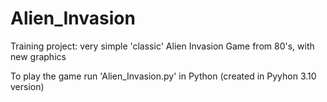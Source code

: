 # Alien_Invasion
Training project: very simple 'classic' Alien Invasion Game from 80's, with new graphics

To play the game run 'Alien_Invasion.py' in Python (created in Pyyhon 3.10 version)
